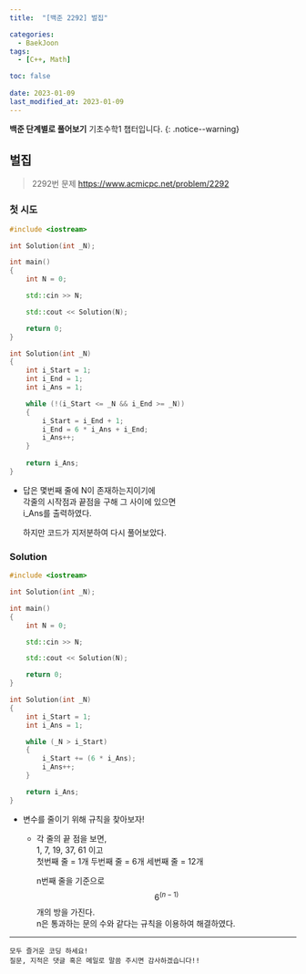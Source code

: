 ```yaml
---
title:  "[백준 2292] 벌집"

categories:
  - BaekJoon
tags:
  - [C++, Math]

toc: false
 
date: 2023-01-09
last_modified_at: 2023-01-09
---
```


**백준 단계별로 풀어보기** 기초수학1 챕터입니다.
{: .notice--warning}


## 벌집

> 2292번 문제 <https://www.acmicpc.net/problem/2292>

### 첫 시도
```cpp
#include <iostream>

int Solution(int _N);

int main()
{
	int N = 0;

	std::cin >> N;

	std::cout << Solution(N);

	return 0;
}

int Solution(int _N)
{
	int i_Start = 1;
	int i_End = 1;
	int i_Ans = 1;

	while (!(i_Start <= _N && i_End >= _N))
	{
		i_Start = i_End + 1;
		i_End = 6 * i_Ans + i_End;
		i_Ans++;
	}
	
	return i_Ans;
}
```

- 답은 몇번째 줄에 N이 존재하는지이기에  
  각줄의 시작점과 끝점을 구해 그 사이에 있으면  
  i_Ans를 출력하였다.  

  하지만 코드가 지저분하여 다시 풀어보았다.

### Solution
```cpp
#include <iostream>

int Solution(int _N);

int main()
{
	int N = 0;

	std::cin >> N;

	std::cout << Solution(N);

	return 0;
}

int Solution(int _N)
{
	int i_Start = 1;
	int i_Ans = 1;

	while (_N > i_Start)
	{
		i_Start += (6 * i_Ans);
		i_Ans++;
	}

	return i_Ans;
}
```
- 변수를 줄이기 위해 규칙을 찾아보자!
  - 각 줄의 끝 점을 보면,  
    1, 7, 19, 37, 61 이고  
    첫번째 줄 = 1개
    두번째 줄 = 6개
    세번째 줄 = 12개

    n번째 줄을 기준으로 $$6^{(n - 1)}$$개의 방을 가진다.  
    n은 통과하는 문의 수와 같다는 규칙을 이용하여 해결하였다.


***

    모두 즐거운 코딩 하세요!
    질문, 지적은 댓글 혹은 메일로 말씀 주시면 감사하겠습니다!!
    